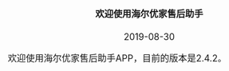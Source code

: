<html> 
<head> 
<style type="text/css"> 
body {  
  margin-top: -60px; 
  font-size: 18px; 
}  
</style>  
</head>  
<body>  
<div align="center"><h4><b>欢迎使用海尔优家售后助手</b></h3></div>    
<div align="center">2019-08-30</div>    

&nbsp;&nbsp;&nbsp;&nbsp;&nbsp;&nbsp;&nbsp;&nbsp;欢迎使用海尔优家售后助手APP，目前的版本是2.4.2。  
</body>  
</html>  
